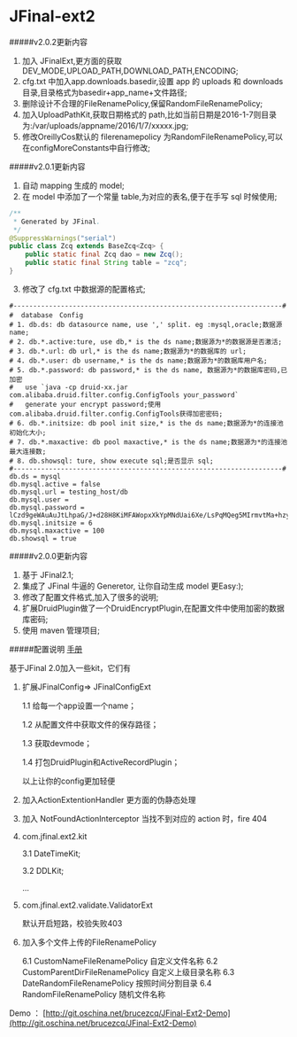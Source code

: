 # JFinal-ext2

#####v2.0.2更新内容
1. 加入 JFinalExt,更方面的获取DEV_MODE,UPLOAD_PATH,DOWNLOAD_PATH,ENCODING;
2. cfg.txt 中加入app.downloads.basedir,设置 app 的 uploads 和 downloads 目录,目录格式为basedir+app_name+文件路径;
3. 删除设计不合理的FileRenamePolicy,保留RandomFileRenamePolicy;
4. 加入UploadPathKit,获取日期格式的 path,比如当前日期是2016-1-7则目录为:/var/uploads/appname/2016/1/7/xxxxx.jpg;
5. 修改OreillyCos默认的 filerenamepolicy 为RandomFileRenamePolicy,可以在configMoreConstants中自行修改;

#####v2.0.1更新内容
1. 自动 mapping 生成的 model;
2. 在 model 中添加了一个常量 table,为对应的表名,便于在手写 sql 时候使用;

```java
/**
 * Generated by JFinal.
 */
@SuppressWarnings("serial")
public class Zcq extends BaseZcq<Zcq> {
	public static final Zcq dao = new Zcq();
	public static final String table = "zcq";
}
```

3. 修改了 cfg.txt 中数据源的配置格式;

```shell
#--------------------------------------------------------------------#
#  database　Config
# 1. db.ds: db datasource name, use ',' split. eg :mysql,oracle;数据源 name;
# 2. db.*.active:ture, use db,* is the ds name;数据源为*的数据源是否激活;
# 3. db.*.url: db url,* is the ds name;数据源为*的数据库的 url;
# 4. db.*.user: db username,* is the ds name;数据源为*的数据库用户名;
# 5. db.*.password: db password,* is the ds name, 数据源为*的数据库密码,已加密
#	use `java -cp druid-xx.jar com.alibaba.druid.filter.config.ConfigTools your_password`
#	generate your encrypt password;使用com.alibaba.druid.filter.config.ConfigTools获得加密密码;
# 6. db.*.initsize: db pool init size,* is the ds name;数据源为*的连接池初始化大小;
# 7. db.*.maxactive: db pool maxactive,* is the ds name;数据源为*的连接池最大连接数;
# 8. db.showsql: ture, show execute sql;是否显示 sql;
#--------------------------------------------------------------------#
db.ds = mysql
db.mysql.active = false
db.mysql.url = testing_host/db
db.mysql.user = 
db.mysql.password = lCzd9geWAuAuJtLhpaG/J+d28H8KiMFAWopxXkYpMNdUai6Xe/LsPqMQeg5MIrmvtMa+hzycdRhWs29ZUPU1IQ==
db.mysql.initsize = 6
db.mysql.maxactive = 100
db.showsql = true
```

#####v2.0.0更新内容
1. 基于 JFinal2.1;
2. 集成了 JFinal 牛逼的 Generetor, 让你自动生成 model 更Easy:);
3. 修改了配置文件格式,加入了很多的说明;
4. 扩展DruidPlugin做了一个DruidEncryptPlugin,在配置文件中使用加密的数据库密码;
5. 使用 maven 管理项目;

#####配置说明
[手册](MANUAL.md)

基于JFinal 2.0加入一些kit，它们有

1. 扩展JFinalConfig=> JFinalConfigExt

	1.1 给每一个app设置一个name；

	1.2 从配置文件中获取文件的保存路径；

	1.3 获取devmode；

	1.4 打包DruidPlugin和ActiveRecordPlugin；

	以上让你的config更加轻便

2. 加入ActionExtentionHandler
	更方面的伪静态处理

3. 加入 NotFoundActionInterceptor 当找不到对应的 action 时，fire 404

4. com.jfinal.ext2.kit

	3.1 DateTimeKit;

	3.2 DDLKit;

	...

5. com.jfinal.ext2.validate.ValidatorExt

	默认开启短路，校验失败403

6. 加入多个文件上传的FileRenamePolicy
	
	6.1 CustomNameFileRenamePolicy 自定义文件名称
	6.2 CustomParentDirFileRenamePolicy 自定义上级目录名称
	6.3 DateRandomFileRenamePolicy 按照时间分割目录
	6.4 RandomFileRenamePolicy 随机文件名称


Demo ： [http://git.oschina.net/brucezcq/JFinal-Ext2-Demo](http://git.oschina.net/brucezcq/JFinal-Ext2-Demo)

